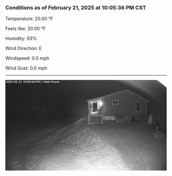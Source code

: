 ### Conditions as of February 21, 2025 at 10:05:36 PM CST 

Temperature: 20.00 &deg;F

Feels like: 20.00 &deg;F

Humidity: 93%

Wind Direction: E

Windspeed: 0.0 mph

Wind Gust: 0.0 mph

---

<img src="./images/latest.jpeg"/>

